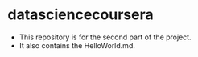 # datasciencecoursera
* This repository is for the second part of the project.
* It also contains the HelloWorld.md.
